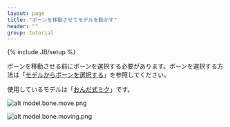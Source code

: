 ```yaml
---
layout: page
title: "ボーンを移動させてモデルを動かす"
header: ""
group: tutorial
---
```

{% include JB/setup %}

ボーンを移動させる前にボーンを選択する必要があります。ボーンを選択する方法は「[モデルからボーンを選択する](/manual/tutorial/select.html)」を参照してください。

使用しているモデルは「[おんだ式ミク](http://nico.ms/im2830084)」です。

![alt model.bone.move.png](http://www8092ui.sakura.ne.jp/assets/thumbnail/model.bone.move.png)

![alt model.bone.moving.png](http://www8092ui.sakura.ne.jp/assets/thumbnail/model.bone.moving.png)
